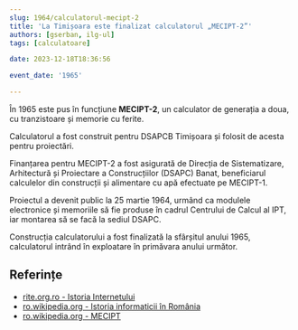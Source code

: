 ```yaml
---
slug: 1964/calculatorul-mecipt-2
title: 'La Timișoara este finalizat calculatorul „MECIPT-2”'
authors: [gserban, ilg-ul]
tags: [calculatoare]

date: 2023-12-18T18:36:56

event_date: '1965'

---
```


În 1965 este pus în funcțiune **MECIPT-2**, un calculator de generația a doua,
cu tranzistoare și memorie cu ferite.

<!-- truncate -->

Calculatorul a fost construit
pentru DSAPCB Timișoara și folosit de acesta pentru proiectări.

Finanțarea pentru MECIPT-2 a fost asigurată de Direcția de Sistematizare,
Arhitectură și Proiectare a Construcțiilor (DSAPC) Banat, beneficiarul
calculelor din construcții și alimentare cu apă efectuate pe MECIPT-1.

Proiectul a devenit public la 25 martie 1964, urmând ca modulele
electronice și memoriile să fie produse în cadrul Centrului de Calcul al
IPT, iar montarea să se facă la sediul DSAPC.

Construcția calculatorului a fost finalizată la sfârșitul anului 1965,
calculatorul intrând în exploatare în primăvara anului următor.

## Referințe

- [rite.org.ro - Istoria Internetului](https://rite.org.ro/istoria-internetului/)
- [ro.wikipedia.org - Istoria informaticii în România](https://ro.wikipedia.org/wiki/Istoria_informaticii_în_România)
- [ro.wikipedia.org - MECIPT](https://ro.wikipedia.org/wiki/MECIPT)
